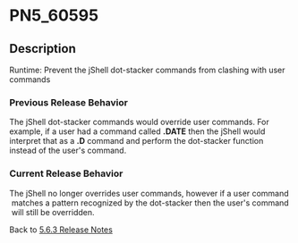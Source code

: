 # PN5_60595

<PageHeader />

## Description

Runtime: Prevent the jShell dot-stacker commands from clashing with user commands

### Previous Release Behavior

The jShell dot-stacker commands would override user commands. For example, if a user had a command called **.DATE** then the jShell would interpret that as a **.D** command and perform the dot-stacker function instead of the user's command.

### Current Release Behavior

The jShell no longer overrides user commands, however if a user command  matches a pattern recognized by the dot-stacker then the user's command  will still be overridden.

Back to [5.6.3 Release Notes](./../README.md)

<PageFooter />
